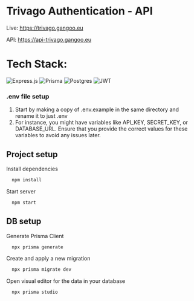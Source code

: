 # Trivago Authentication - API

Live: https://trivago.gangoo.eu

API: https://api-trivago.gangoo.eu


# Tech Stack:
![Express.js](https://img.shields.io/badge/express.js-%23404d59.svg?style=for-the-badge&logo=express&logoColor=%2361DAFB)
![Prisma](https://img.shields.io/badge/Prisma-3982CE?style=for-the-badge&logo=Prisma&logoColor=white)
![Postgres](https://img.shields.io/badge/postgres-%23316192.svg?style=for-the-badge&logo=postgresql&logoColor=white)
![JWT](https://img.shields.io/badge/JWT-black?style=for-the-badge&logo=JSON%20web%20tokens)

### .env file setup

1. Start by making a copy of .env.example in the same directory and rename it to just .env
2. For instance, you might have variables like API_KEY, SECRET_KEY, or DATABASE_URL. Ensure that you provide the correct values for these variables to avoid any issues later.

## Project setup

Install dependencies

```bash
  npm install
```

Start server

```bash
  npm start
```


## DB setup

Generate Prisma Client

```bash
  npx prisma generate
```

Create and apply a new migration

```bash
  npx prisma migrate dev
```

Open visual editor for the data in your database

```bash
  npx prisma studio
```
